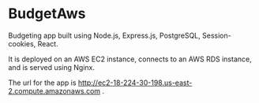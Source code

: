 # BudgetAws
Budgeting app built using Node.js, Express.js, PostgreSQL, Session-cookies, React. 

It is deployed on an AWS EC2 instance, connects to an AWS RDS instance, and is served using Nginx. 

The url for the app is http://ec2-18-224-30-198.us-east-2.compute.amazonaws.com .
